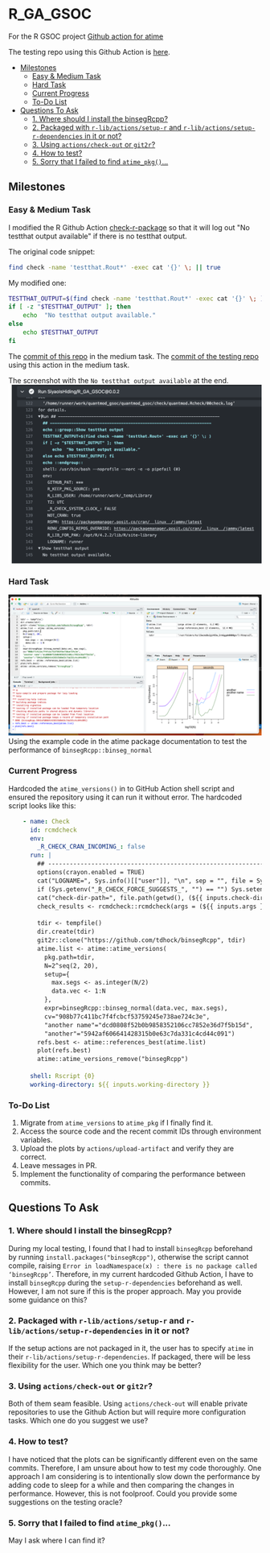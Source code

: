 # R_GA_GSOC
For the R GSOC project [Github action for atime](https://github.com/rstats-gsoc/gsoc2023/wiki/Github%20action%20for%20atime)

The testing repo using this Github Action is [here](https://github.com/SiyaoIsHiding/quantmod_gsoc).
+ [Milestones](#milestones)
  + [Easy \& Medium Task](#easy--medium-task)
  + [Hard Task](#hard-task)
  + [Current Progress](#current-progress)
  + [To-Do List](#to-do-list)
+ [Questions To Ask](#questions-to-ask)
  + [1. Where should I install the binsegRcpp?](#1-where-should-i-install-the-binsegrcpp)
  + [2. Packaged with `r-lib/actions/setup-r` and `r-lib/actions/setup-r-dependencies` in it or not?](#2-packaged-with-r-libactionssetup-r-and-r-libactionssetup-r-dependencies-in-it-or-not)
  + [3. Using `actions/check-out` or `git2r`?](#3-using-actionscheck-out-or-git2r)
  + [4. How to test?](#4-how-to-test)
  + [5. Sorry that I failed to find `atime_pkg()`...](#5-sorry-that-i-failed-to-find-atime_pkg)

## Milestones
### Easy & Medium Task
I modified the R Github Action [check-r-package](https://github.com/r-lib/actions/tree/v2/check-r-package) so that it will log out "No testthat output available" if there is no testthat output.

The original code snippet:
```bash
find check -name 'testthat.Rout*' -exec cat '{}' \; || true
```

My modified one:
```bash
TESTTHAT_OUTPUT=$(find check -name 'testthat.Rout*' -exec cat '{}' \; )
if [ -z "$TESTTHAT_OUTPUT" ]; then
    echo  "No testthat output available."
else
    echo $TESTTHAT_OUTPUT
fi
```

The [commit of this repo](https://github.com/SiyaoIsHiding/R_GA_GSOC/tree/af91fff737e65a228cbf91758fcf3a4718fc39b8) in the medium task. The [commit of the testing repo](https://github.com/SiyaoIsHiding/quantmod_gsoc/tree/d3d46658693df688965ec160430ae1e65dc5f167) using this action in the medium task.

The screenshot with the `No testthat output available` at the end.
![Medium Task Screenshot](./images/Medium.png)
### Hard Task
![Hard Task Screenshot](./images/Hard.png)
Using the example code in the atime package documentation to test the performance of `binsegRcpp::binseg_normal`

### Current Progress
Hardcoded the `atime_versions()` in to GitHub Action shell script and ensured the repository using it can run it without error.
The hardcoded script looks like this:
```yaml
    - name: Check
      id: rcmdcheck    
      env:
        _R_CHECK_CRAN_INCOMING_: false
      run: |
        ## --------------------------------------------------------------------
        options(crayon.enabled = TRUE)
        cat("LOGNAME=", Sys.info()[["user"]], "\n", sep = "", file = Sys.getenv("GITHUB_ENV"), append = TRUE)
        if (Sys.getenv("_R_CHECK_FORCE_SUGGESTS_", "") == "") Sys.setenv("_R_CHECK_FORCE_SUGGESTS_" = "false")
        cat("check-dir-path=", file.path(getwd(), (${{ inputs.check-dir }})), "\n", file = Sys.getenv("GITHUB_OUTPUT"), sep = "", append = TRUE)
        check_results <- rcmdcheck::rcmdcheck(args = (${{ inputs.args }}), build_args = (${{ inputs.build_args }}), error_on = (${{ inputs.error-on }}), check_dir = (${{ inputs.check-dir }}))
      
        tdir <- tempfile()
        dir.create(tdir)
        git2r::clone("https://github.com/tdhock/binsegRcpp", tdir)
        atime.list <- atime::atime_versions(
          pkg.path=tdir,
          N=2^seq(2, 20),
          setup={
            max.segs <- as.integer(N/2)
            data.vec <- 1:N
          },
          expr=binsegRcpp::binseg_normal(data.vec, max.segs),
          cv="908b77c411bc7f4fcbcf53759245e738ae724c3e",
          "another name"="dcd0808f52b0b9858352106cc7852e36d7f5b15d",
          "another"="5942af606641428315b0e63c7da331c4cd44c091")
        refs.best <- atime::references_best(atime.list)
        plot(refs.best)
        atime::atime_versions_remove("binsegRcpp")
        
      shell: Rscript {0}
      working-directory: ${{ inputs.working-directory }}
```

### To-Do List
1. Migrate from `atime_versions` to `atime_pkg` if I finally find it.
2. Access the source code and the recent commit IDs through environment variables.
3. Upload the plots by `actions/upload-artifact` and verify they are correct.
4. Leave messages in PR.
5. Implement the functionality of comparing the performance between commits.

## Questions To Ask

### 1. Where should I install the binsegRcpp?

During my local testing, I found that I had to install `binsegRcpp` beforehand by running `install.packages("binsegRcpp")`, otherwise the script cannot compile, raising `Error in loadNamespace(x) : there is no package called ‘binsegRcpp’`. Therefore, in my current hardcoded Github Action, I have to install `binsegRcpp` during the `setup-r-dependencies` beforehand as well. However, I am not sure if this is the proper approach. May you provide some guidance on this?

### 2. Packaged with `r-lib/actions/setup-r` and `r-lib/actions/setup-r-dependencies` in it or not?

If the setup actions are not packaged in it, the user has to specify `atime` in their `r-lib/actions/setup-r-dependencies`. If packaged, there will be less flexibility for the user. Which one you think may be better?

### 3. Using `actions/check-out` or `git2r`?

Both of them seam feasible. Using `actions/check-out` will enable private repositories to use the Github Action but will require more configuration tasks. Which one do you suggest we use?

### 4. How to test?

I have noticed that the plots can be significantly different even on the same commits. Therefore, I am unsure about how to test my code thoroughly. One approach I am considering is to intentionally slow down the performance by adding code to sleep for a while and then comparing the changes in performance. However, this is not foolproof. Could you provide some suggestions on the testing oracle?

### 5. Sorry that I failed to find `atime_pkg()`...

May I ask where I can find it?

